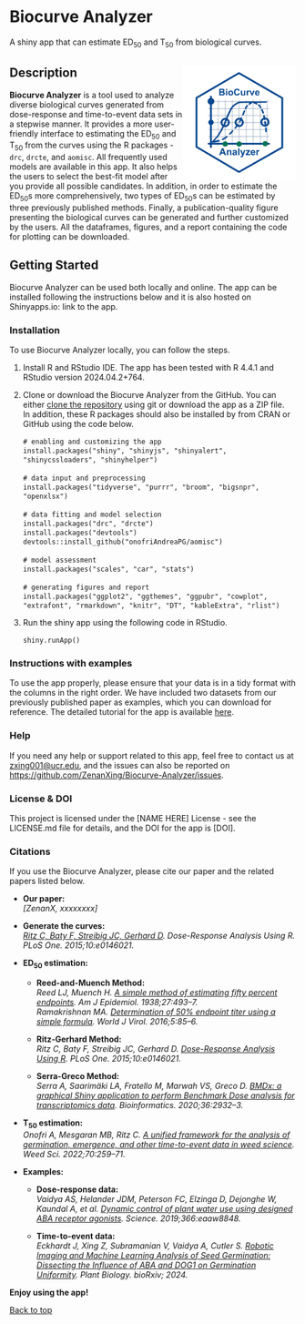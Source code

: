 # Biocurve Analyzer 

A shiny app that can estimate ED<sub>50</sub> and T<sub>50</sub> from biological curves.  

## Description <img src="www/biocurve_analyzer_logo.png" align="right" style="float:right; height:200px;"/>

**Biocurve Analyzer** is a tool used to analyze diverse biological curves generated from dose-response and time-to-event data sets in a stepwise manner. It provides a more user-friendly interface to estimating the ED<sub>50</sub> and T<sub>50</sub> from the curves using the R packages - `drc`, `drcte`, and `aomisc`. All frequently used models are available in this app. It also helps the users to select the best-fit model after you provide all possible candidates. In addition, in order to estimate the ED<sub>50</sub>s more comprehensively, two types of ED<sub>50</sub>s can be estimated by three previously published methods. Finally, a publication-quality figure presenting the biological curves can be generated and further customized by the users. All the dataframes, figures, and a report containing the code for plotting can be downloaded. 

## Getting Started

Biocurve Analyzer can be used both locally and online. The app can be installed following the instructions below and it is also hosted on Shinyapps.io: link to the app.  

### Installation

To use Biocurve Analyzer locally, you can follow the steps.  

  1. Install R and RStudio IDE. The app has been tested with R 4.4.1 and RStudio version 2024.04.2+764.  

  2. Clone or download the Biocurve Analyzer from the GitHub. You can either [clone the repository](https://docs.github.com/en/repositories/creating-and-managing-repositories/cloning-a-repository) using git or download the app as a ZIP file.  
  In addition, these R packages should also be installed by from CRAN or GitHub using the code below.  

      ```
      # enabling and customizing the app
      install.packages("shiny", "shinyjs", "shinyalert", "shinycssloaders", "shinyhelper")
      
      # data input and preprocessing
      install.packages("tidyverse", "purrr", "broom", "bigsnpr", "openxlsx")
      
      # data fitting and model selection
      install.packages("drc", "drcte")
      install.packages("devtools")
      devtools::install_github("onofriAndreaPG/aomisc")
      
      # model assessment
      install.packages("scales", "car", "stats")
      
      # generating figures and report
      install.packages("ggplot2", "ggthemes", "ggpubr", "cowplot", "extrafont", "rmarkdown", "knitr", "DT", "kableExtra", "rlist")
      
      ```

  3. Run the shiny app using the following code in RStudio.

      ```
      shiny.runApp()
      ```

### Instructions with examples

To use the app properly, please ensure that your data is in a tidy format with the columns in the right order. We have included two datasets from our previously published paper as examples, which you can download for reference. The detailed tutorial for the app is available [here](./Tutorial.pdf). 

### Help

If you need any help or support related to this app, feel free to contact us at zxing001@ucr.edu, and the issues can also be reported on https://github.com/ZenanXing/Biocurve-Analyzer/issues.  

### License & DOI

This project is licensed under the [NAME HERE] License - see the LICENSE.md file for details, and the DOI for the app is [DOI].

### Citations

If you use the Biocurve Analyzer, please cite our paper and the related papers listed below.


- **Our paper:**  
*[ZenanX, xxxxxxxx]*  

- **Generate the curves:**  
*[Ritz C, Baty F, Streibig JC, Gerhard D](https://journals.plos.org/plosone/article?id=10.1371/journal.pone.0146021). Dose-Response Analysis Using R. PLoS One. 2015;10:e0146021.*  

- **ED<sub>50</sub> estimation:**  
  - **Reed-and-Muench Method:**  
  *Reed LJ, Muench H. [A simple method of estimating fifty percent endpoints](https://academic.oup.com/aje/article/27/3/493/99616). Am J Epidemiol. 1938;27:493–7.*  
  *Ramakrishnan MA. [Determination of 50% endpoint titer using a simple formula](https://www.wjgnet.com/2220-3249/full/v5/i2/85.htm). World J Virol. 2016;5:85–6.*  
  
  - **Ritz-Gerhard Method:**  
  *Ritz C, Baty F, Streibig JC, Gerhard D. [Dose-Response Analysis Using R](https://journals.plos.org/plosone/article?id=10.1371/journal.pone.0146021). PLoS One. 2015;10:e0146021.*    
  
  - **Serra-Greco Method:**  
  *Serra A, Saarimäki LA, Fratello M, Marwah VS, Greco D. [BMDx: a graphical Shiny application to perform Benchmark Dose analysis for transcriptomics data](https://academic.oup.com/bioinformatics/article/36/9/2932/5709037). Bioinformatics. 2020;36:2932–3.*  
  
- **T<sub>50</sub> estimation:**  
  *Onofri A, Mesgaran MB, Ritz C. [A unified framework for the analysis of germination, emergence, and other time-to-event data in weed science](https://www.cambridge.org/core/journals/weed-science/article/unified-framework-for-the-analysis-of-germination-emergence-and-other-timetoevent-data-in-weed-science/7DB0E039C9013D3E8F44FE32A3F42B88). Weed Sci. 2022;70:259–71.*

- **Examples:**  
  - **Dose-response data:**  
  *Vaidya AS, Helander JDM, Peterson FC, Elzinga D, Dejonghe W, Kaundal A, et al. [Dynamic control of plant water use using designed ABA receptor agonists](https://www.science.org/doi/10.1126/science.aaw8848?url_ver=Z39.88-2003&rfr_id=ori:rid:crossref.org&rfr_dat=cr_pub%20%200pubmed). Science. 2019;366:eaaw8848.*  
  
  - **Time-to-event data:**  
  *Eckhardt J, Xing Z, Subramanian V, Vaidya A, Cutler S. [Robotic Imaging and Machine Learning Analysis of Seed Germination: Dissecting the Influence of ABA and DOG1 on Germination Uniformity](https://www.biorxiv.org/content/10.1101/2024.05.10.593629v1). Plant Biology. bioRxiv; 2024.*    
  

**Enjoy using the app!**  
  
[Back to top](#top)

